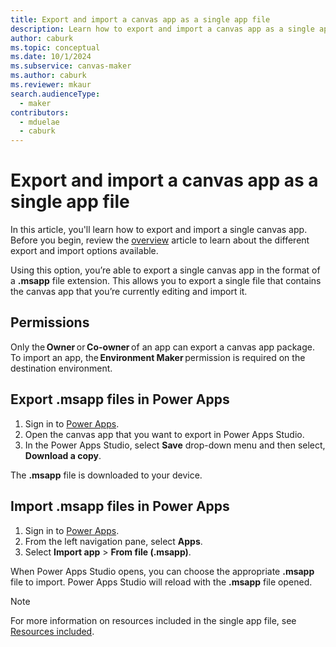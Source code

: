 ```yaml
---
title: Export and import a canvas app as a single app file 
description: Learn how to export and import a canvas app as a single app file.
author: caburk
ms.topic: conceptual
ms.date: 10/1/2024
ms.subservice: canvas-maker
ms.author: caburk
ms.reviewer: mkaur
search.audienceType: 
  - maker
contributors:
  - mduelae
  - caburk
---
```


# Export and import a canvas app as a single app file

In this article, you'll learn how to export and import a single canvas app. Before you begin, review the [overview](export-import-app.md) article to learn about the different export and import options available.

Using this option, you’re able to export a single canvas app in the format of a **.msapp** file extension. This allows you to export a single file that contains the canvas app that you’re currently editing and import it.

## Permissions 
Only the **Owner** or **Co-owner** of an app can export a canvas app package. To import an app, the **Environment Maker** permission is required on the destination environment. 

## Export .msapp files in Power Apps

1. Sign in to [Power Apps](https://make.powerapps.com).
1. Open the canvas app that you want to export in Power Apps Studio.  
1. In the Power Apps Studio, select **Save** drop-down menu and then select, **Download a copy**. 
 
The  **.msapp** file is downloaded to your device.  

## Import .msapp files in Power Apps
1. Sign in to [Power Apps](https://make.powerapps.com).
1. From the left navigation pane, select **Apps**.
1. Select **Import app** > **From file (.msapp)**. 

When Power Apps Studio opens, you can choose the appropriate  **.msapp** file to import. Power Apps Studio will reload with the  **.msapp** file opened. 

> [!Note]
> For more information on resources included in the single app file, see [Resources included](export-import-app.md#resources-included-in-canvas-apps-packages).

